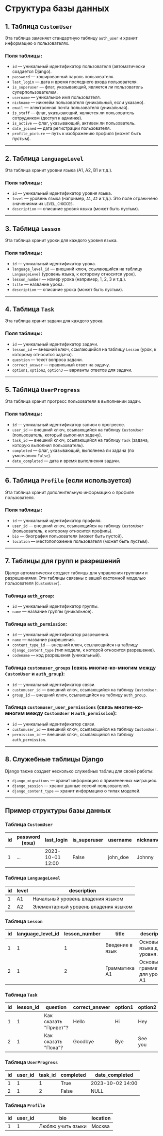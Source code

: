 # Структура базы данных

## 1. Таблица `CustomUser`

Эта таблица заменяет стандартную таблицу `auth_user` и хранит информацию о пользователях.

### Поля таблицы:
- `id` — уникальный идентификатор пользователя (автоматически создается Django).
- `password` — хэшированный пароль пользователя.
- `last_login` — дата и время последнего входа пользователя.
- `is_superuser` — флаг, указывающий, является ли пользователь суперпользователем.
- `username` — уникальное имя пользователя.
- `nickname` — никнейм пользователя (уникальный, если указано).
- `email` — электронная почта пользователя (уникальная).
- `is_staff` — флаг, указывающий, является ли пользователь сотрудником (доступ к админке).
- `is_active` — флаг, указывающий, активен ли пользователь.
- `date_joined` — дата регистрации пользователя.
- `profile_picture` — путь к изображению профиля (может быть пустым).

---

## 2. Таблица `LanguageLevel`

Эта таблица хранит уровни языка (A1, A2, B1 и т.д.).

### Поля таблицы:
- `id` — уникальный идентификатор уровня языка.
- `level` — уровень языка (например, `A1`, `A2` и т.д.). Это поле ограничено значениями из `LEVEL_CHOICES`.
- `description` — описание уровня языка (может быть пустым).

---

## 3. Таблица `Lesson`

Эта таблица хранит уроки для каждого уровня языка.

### Поля таблицы:
- `id` — уникальный идентификатор урока.
- `language_level_id` — внешний ключ, ссылающийся на таблицу `LanguageLevel` (уровень языка, к которому относится урок).
- `lesson_number` — номер урока (например, 1, 2, 3 и т.д.).
- `title` — название урока.
- `description` — описание урока (может быть пустым).

---

## 4. Таблица `Task`

Эта таблица хранит задачи для каждого урока.

### Поля таблицы:
- `id` — уникальный идентификатор задачи.
- `lesson_id` — внешний ключ, ссылающийся на таблицу `Lesson` (урок, к которому относится задача).
- `question` — текст вопроса задачи.
- `correct_answer` — правильный ответ на задачу.
- `option1`, `option2`, `option3` — варианты ответов для задачи.

---

## 5. Таблица `UserProgress`

Эта таблица хранит прогресс пользователя в выполнении задач.

### Поля таблицы:
- `id` — уникальный идентификатор записи о прогрессе.
- `user_id` — внешний ключ, ссылающийся на таблицу `CustomUser` (пользователь, который выполнил задачу).
- `task_id` — внешний ключ, ссылающийся на таблицу `Task` (задача, которую выполнил пользователь).
- `completed` — флаг, указывающий, выполнена ли задача (по умолчанию `False`).
- `date_completed` — дата и время выполнения задачи.

---

## 6. Таблица `Profile` (если используется)

Эта таблица хранит дополнительную информацию о профиле пользователя.

### Поля таблицы:
- `id` — уникальный идентификатор профиля.
- `user_id` — внешний ключ, ссылающийся на таблицу `CustomUser` (пользователь, к которому относится профиль).
- `bio` — биография пользователя (может быть пустой).
- `location` — местоположение пользователя (может быть пустым).

---

## 7. Таблицы для групп и разрешений

Django автоматически создает таблицы для управления группами и разрешениями. Эти таблицы связаны с вашей кастомной моделью пользователя (`CustomUser`).

### Таблица `auth_group`:
- `id` — уникальный идентификатор группы.
- `name` — название группы (уникальное).

### Таблица `auth_permission`:
- `id` — уникальный идентификатор разрешения.
- `name` — название разрешения.
- `content_type_id` — внешний ключ, ссылающийся на таблицу `django_content_type` (тип модели, к которой относится разрешение).
- `codename` — код разрешения (уникальный).

### Таблица `customuser_groups` (связь многие-ко-многим между `CustomUser` и `auth_group`):
- `id` — уникальный идентификатор связи.
- `customuser_id` — внешний ключ, ссылающийся на таблицу `CustomUser`.
- `group_id` — внешний ключ, ссылающийся на таблицу `auth_group`.

### Таблица `customuser_user_permissions` (связь многие-ко-многим между `CustomUser` и `auth_permission`):
- `id` — уникальный идентификатор связи.
- `customuser_id` — внешний ключ, ссылающийся на таблицу `CustomUser`.
- `permission_id` — внешний ключ, ссылающийся на таблицу `auth_permission`.

---

## 8. Служебные таблицы Django

Django также создает несколько служебных таблиц для своей работы:
- `django_migrations` — хранит информацию о примененных миграциях.
- `django_session` — хранит данные сессий пользователей.
- `django_content_type` — хранит информацию о типах моделей.

---

## Пример структуры базы данных

### Таблица `CustomUser`
| id  | password (хэш) | last_login       | is_superuser | username  | nickname | email           | is_staff | is_active | date_joined       | profile_picture       |
|-----|----------------|------------------|--------------|-----------|----------|-----------------|----------|-----------|-------------------|-----------------------|
| 1   | ...            | 2023-10-01 12:00 | False        | john_doe  | Johnny   | john@example.com| False    | True      | 2023-10-01 12:00  | profile_pics/john.jpg |

### Таблица `LanguageLevel`
| id  | level | description                          |
|-----|-------|--------------------------------------|
| 1   | A1    | Начальный уровень владения языком    |
| 2   | A2    | Элементарный уровень владения языком |

### Таблица `Lesson`
| id  | language_level_id | lesson_number | title               | description                          |
|-----|-------------------|---------------|---------------------|--------------------------------------|
| 1   | 1                 | 1             | Введение в язык     | Основы языка для уровня A1           |
| 2   | 1                 | 2             | Грамматика A1       | Основы грамматики для уровня A1      |

### Таблица `Task`
| id  | lesson_id | question               | correct_answer | option1       | option2       | option3       |
|-----|-----------|------------------------|----------------|---------------|---------------|---------------|
| 1   | 1         | Как сказать "Привет"? | Hello          | Hi            | Hey           | Hola          |
| 2   | 1         | Как сказать "Пока"?   | Goodbye        | Bye           | See you       | Later         |

### Таблица `UserProgress`
| id  | user_id | task_id | completed | date_completed       |
|-----|---------|---------|-----------|----------------------|
| 1   | 1       | 1       | True      | 2023-10-02 14:00     |
| 2   | 1       | 2       | False     | NULL                 |

### Таблица `Profile`
| id  | user_id | bio                  | location       |
|-----|---------|----------------------|----------------|
| 1   | 1       | Люблю учить языки    | Москва         |